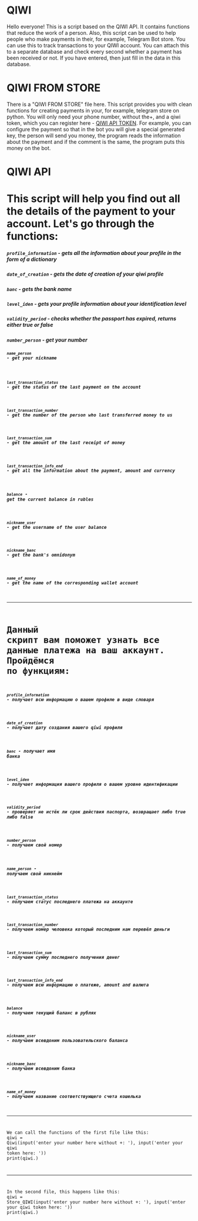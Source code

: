# QIWI
Hello everyone! This is a script based on the QIWI API. It contains functions that reduce 
the work of a person. Also, this script can be used to help people who make payments in their, for example, Telegram Bot store.
You can use this to track transactions to your QIWI account. You can attach this to a separate database and check every second whether a payment has been received or not. If you have entered, then just fill in the data in this database.


# QIWI FROM STORE
There is a "QIWI FROM STORE" file here. This script provides you with clean functions for creating payments in your, for example, 
telegram store on python. You will only need your phone number, without the+, and a qiwi token, which you can register here - 
[QIWI API TOKEN](https://qiwi.com/api). For example, you can configure the payment so that in the bot you will give a special generated key, the 
person will send you money, the program reads the information about the payment and if the comment is the same, the program puts 
this money on the bot.


# QIWI API
# This script will help you find out all the details of the payment to your account. Let's go through the functions:
##### <code>profile_information</code> - gets all the information about your profile in the form of a dictionary
##### <code>date_of_creation</code> - gets the date of creation of your qiwi profile
##### <code>banc</code> - gets the bank name
##### <code>level_iden</code> - gets your profile information about your identification level
##### <code>validity_period</code> - checks whether the passport has expired, returns either true or false
##### <code>number_person</code> - get your number
##### <code><code>name_person</code> - get your nickname
##### <code>last_transaction_status</code> - get the status of the last payment on the account
##### <code>last_transaction_number</code> - get the number of the person who last transferred money to us 
##### <code>last_transaction_sum</code> - get the amount of the last receipt of money
##### <code>last_transaction_info_end</code> - get all the information about the payment, amount and currency
##### <code>balance</code> - get the current balance in rubles
##### <code>nickname_user</code> - get the username of the user balance
##### <code>nickname_banc</code> - get the bank's omnidonym
##### <code>name_of_money</code> - get the name of the corresponding wallet account
***
# Данный скрипт вам поможет узнать все данные платежа на ваш аккаунт. Пройдёмся по функциям:
##### <code>profile_information</code> - получает всю информацию о вашем профиле в виде словаря
##### <code>date_of_creation</code> - получает дату создания вашего qiwi профиля
##### <code>banc</code> - получает имя банка
##### <code>level_iden</code> - получает информация вашего профиля о вашем уровне идентификации
##### <code>validity_period</code> - проверяет не истёк ли срок действия паспорта, возвращает либо true либо false
##### <code>number_person</code> - получаем свой номер
##### <code>name_person</code> - получаем свой никнейм
##### <code>last_transaction_status</code> - получаем статус последнего платежа на аккаунте
##### <code>last_transaction_number</code> - получаем номер человека который последним нам перевёл деньги
##### <code>last_transaction_sum</code> - получаем сумму последнего получения денег
##### <code>last_transaction_info_end</code> - получаем всю информацию о платеже, amount and валюта
##### <code>balance</code> - получаем текущий баланс в рублях
##### <code>nickname_user</code> - получаем всевдоним пользовательского баланса
##### <code>nickname_banc</code> - получаем всевдоним банка
##### <code>name_of_money</code> - получаем название соответствующего счета кошелька
***
We can call the functions of the first file like this:<br/>qiwi = Qiwi(input('enter your number here without +: '), input('enter your qiwi token here: '))<br/>print(qiwi.<function name>)
***
In the second file, this happens like this:<br/>qiwi = Store_QIWI(input('enter your number here without +: '), input('enter your qiwi token here:  '))<br/>print(qiwi.<function name>)

